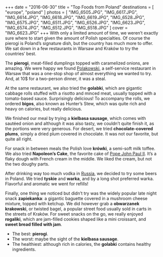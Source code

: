 +++
date    = "2016-06-30"
title   = "Top Foods from Poland"
destinations = [ "europe", "poland" ]
photos = [
  "IMG_6505.JPG", "IMG_6617.JPG", "IMG_6614.JPG", "IMG_6618.JPG", "IMG_6619.JPG",
  "IMG_6528.JPG", "IMG_6575.JPG", "IMG_6511.JPG", "IMG_6526.JPG", "IMG_6623.JPG",
  "IMG_6574.JPG", "IMG_6512.JPG", "IMG_6518.JPG"
]
cover = "IMG_6623.JPG"
+++
With only a limited amount of time, we weren’t exactly sure where to start given the amount of Polish specialties. Of course the pierogi is Poland’s signature dish, but the country has much more to offer. We sat down in a few restaurants in Warsaw and Kraków to try the countries’ best.
<!--more-->
The **pierogi**, meat-filled dumplings topped with caramelized onions, are amazing. We were happy we found [Polakowski](http://www.polakowski.com.pl/), a self-service restaurant in Warsaw that was a one-stop shop of almost everything we wanted to try. And, at 10$ for a two-person dinner, it was a steal.

At the same restaurant, we also tried the **golabki**, which are gigantic cabbage rolls stuffed with a risotto and minced meat, usually topped with a tomato-based sauce. Surprisingly delicious! To accompany the rolls, we ordered **bigos**, also known as Hunter’s Stew, which was quite rich and heavy on calories, but really delicious.

We finished our meal by trying a **kielbasa sausage**, which comes with sautéed onion and although it was also tasty, we couldn’t quite finish it, as the portions were very generous. For desert, we tried **chocolate-covered plums**, simply a dried plum covered in chocolate. It was not our favorite, but quite all right.

For snack in between meals the Polish love **krówki**, a semi-soft milk toffee. We also tried **Napoleon’s Cake**, the favorite cake of [Pope John Paul II](/top-things-to-do-in-poland-visit-warsaw-and-krakow/). It’s a flaky dough with French cream in the middle. We liked the cream, but not the two doughy parts.

After drinking way too much vodka in [Russia](/top-foods-from-russia/), we decided to try some beers in Poland. We tried **tyskie** and **warka**, and by a long shot preferred warka. Flavorful and aromatic we went for refills!

Finally, one thing we noticed but didn’t try was the widely popular late night snack **zapiekanka**: a gigantic baguette covered in a mushroom cheese mixture, topped with ketchup. We did however grab a **obwarzanek krakowski**, or twisted bagel, a popular street food usually sold in carts in the streets of Kraków. For sweet snacks on the go, we really enjoyed **rogaliki**, which are jam-filled cookies shaped like a mini croissant, and **sweet bread filled with jam**.

* The best: **pierogi**.
* The worst: maybe the sight of the **kielbasa sausage**.
* The healthiest: although rich in calories, the **golabki** contains healthy ingredients.